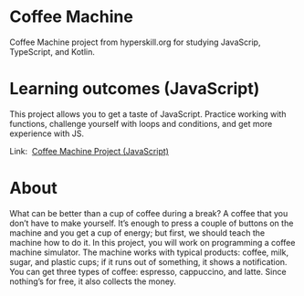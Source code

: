 # Coffee Machine
Coffee Machine project from hyperskill.org for studying JavaScrip, TypeScript, and Kotlin.

# Learning outcomes (JavaScript)
This project allows you to get a taste of JavaScript. Practice working with functions, challenge yourself with loops and conditions, and get more experience with JS.
<p>Link:&nbsp;&nbsp;<a href="https://hyperskill.org/projects/220?track=32">Coffee Machine Project (JavaScript)</a></p>

# About
What can be better than a cup of coffee during a break? A coffee that you don’t have to make yourself. It’s enough to press a couple of buttons on the machine and you get a cup of energy; but first, we should teach the machine how to do it. In this project, you will work on programming a coffee machine simulator. The machine works with typical products: coffee, milk, sugar, and plastic cups; if it runs out of something, it shows a notification. You can get three types of coffee: espresso, cappuccino, and latte. Since nothing’s for free, it also collects the money.
